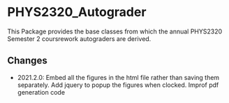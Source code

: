 # PHYS2320_Autograder

This Package provides the base classes from which the annual PHYS2320 Semester 2 coursrework autograders are derived.

## Changes

- 2021.2.0:
  Embed all the figures in the html file rather than saving them separately. Add jquery to popup the figures when clocked.
  Improf pdf generation code
